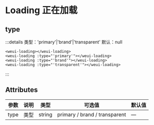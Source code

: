 # Loading 正在加载

## type

<weui-loading></weui-loading>
<weui-loading :type="'primary'"></weui-loading>
<weui-loading :type="'brand'"></weui-loading>
<weui-loading :type="'transparent'"></weui-loading>

:::details 类型：'primary'|'brand'|'transparent' 默认：null
```vue
<weui-loading></weui-loading>
<weui-loading :type="'primary'"></weui-loading>
<weui-loading :type="'brand'"></weui-loading>
<weui-loading :type="'transparent'"></weui-loading>
```
:::

## Attributes

| 参数 | 说明 | 类型   | 可选值                        | 默认值 |
| ---- | ---- | ------ | ----------------------------- | ------ |
| type | 类型 | string | primary / brand / transparent | —      |